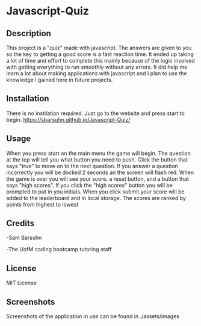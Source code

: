 # Javascript-Quiz
## Description

This project is a "quiz" made with javascript. The answers are given to you so the key to getting a good score is a fast reaction time. It ended up taking a lot of time and effort to complete this mainly because of the logic involved with getting everything to run smoothly without any errors. It did help me learn a lot about making applications with javascript and I plan to use the knowledge I gained here in future projects.


## Installation

There is no instilation required. Just go to the website and press start to begin. https://sbarsuhn.github.io/Javascript-Quiz/

## Usage

When you press start on the main menu the game will begin. The question at the top will tell you what button you need to push. Click the button that says "true" to move on to the next question. If you answer a question incorrectly you will be docked 2 seconds an the screen will flash red. When the game is over you will see your score, a reset button, and a button that says "high scores". If you click the "high scores" button you will be prompted to put in you initials. When you click submit your score will be added to the leaderboard and in local storage. The scores are ranked by points from highest to lowest

## Credits

-Sam Barsuhn

-The UofM coding bootcamp tutoring staff

## License

MIT License





## Screenshots

Screenshots of the application in use can be found in ./assets/images
